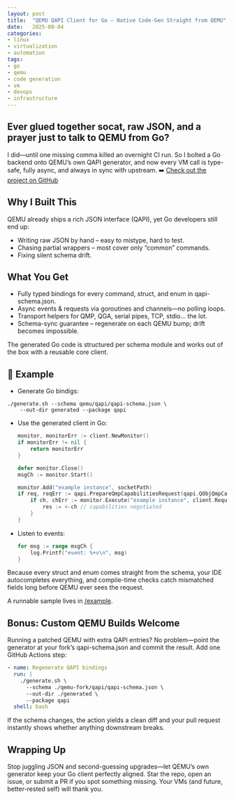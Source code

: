 ```yaml
---
layout: post
title:  "QEMU QAPI Client for Go — Native Code-Gen Straight from QEMU"
date:   2025-08-04
categories:
- linux
- virtualization
- automation
tags:
- go
- qemu
- code generation
- vm
- devops
- infrastructure
---
```


## Ever glued together socat, raw JSON, and a prayer just to talk to QEMU from Go?
I did—until one missing comma killed an overnight CI run. So I bolted a Go backend onto QEMU’s own QAPI generator, and now every VM call is type-safe, fully async, and always in sync with upstream. ➡️ [Check out the project on GitHub](https://github.com/q-controller/qapi-client)

## Why I Built This
QEMU already ships a rich JSON interface (QAPI), yet Go developers still end up:
* Writing raw JSON by hand – easy to mistype, hard to test.
* Chasing partial wrappers – most cover only “common” commands.
* Fixing silent schema drift.

## What You Get
* Fully typed bindings for every command, struct, and enum in qapi-schema.json.
* Async events & requests via goroutines and channels—no polling loops.
* Transport helpers for QMP, QGA, serial pipes, TCP, stdio… the lot.
* Schema-sync guarantee – regenerate on each QEMU bump; drift becomes impossible.

The generated Go code is structured per schema module and works out of the box with a reusable core client.

## 🚀 Example
* Generate Go bindigs:

```shell
./generate.sh --schema qemu/qapi/qapi-schema.json \
    --out-dir generated --package qapi
```

* Use the generated client in Go:

    ```go
    monitor, monitorErr := client.NewMonitor()
    if monitorErr != nil {
        return monitorErr
    }

    defer monitor.Close()
    msgCh := monitor.Start()

    monitor.Add("example instance", socketPath)
    if req, reqErr := qapi.PrepareQmpCapabilitiesRequest(qapi.QObjQmpCapabilitiesArg{}); reqErr == nil {
        if ch, chErr := monitor.Execute("example instance", client.Request(*req)); chErr == nil {
            res := <-ch // capabilities negotiated
        }
    }
    ```

* Listen to events:

    ```go
    for msg := range msgCh {
        log.Printf("event: %+v\n", msg)
    }
    ```

Because every struct and enum comes straight from the schema, your IDE autocompletes everything, and compile-time checks catch mismatched fields long before QEMU ever sees the request.

A runnable sample lives in [/example](https://github.com/q-controller/qapi-client/tree/main/example).

## Bonus: Custom QEMU Builds Welcome

Running a patched QEMU with extra QAPI entries? No problem—point the generator at your fork’s qapi-schema.json and commit the result. Add one GitHub Actions step:

```yaml
- name: Regenerate QAPI bindings
  run: |
    ./generate.sh \
      --schema ./qemu-fork/qapi/qapi-schema.json \
      --out-dir ./generated \
      --package qapi
  shell: bash
```

If the schema changes, the action yields a clean diff and your pull request instantly shows whether anything downstream breaks.

## Wrapping Up
Stop juggling JSON and second-guessing upgrades—let QEMU’s own generator keep your Go client perfectly aligned. Star the repo, open an issue, or submit a PR if you spot something missing. Your VMs (and future, better-rested self) will thank you.
